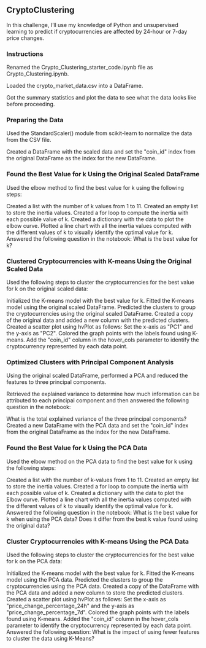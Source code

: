 ## CryptoClustering
In this challenge, I’ll use my knowledge of Python and unsupervised learning to predict if cryptocurrencies are affected by 24-hour or 7-day price changes.

### Instructions
Renamed the Crypto_Clustering_starter_code.ipynb file as Crypto_Clustering.ipynb.

Loaded the crypto_market_data.csv into a DataFrame.

Got the summary statistics and plot the data to see what the data looks like before proceeding.

### Preparing the Data
Used the StandardScaler() module from scikit-learn to normalize the data from the CSV file.

Created a DataFrame with the scaled data and set the "coin_id" index from the original DataFrame as the index for the new DataFrame.

### Found the Best Value for k Using the Original Scaled DataFrame
Used the elbow method to find the best value for k using the following steps:

Created a list with the number of k values from 1 to 11.
Created an empty list to store the inertia values.
Created a for loop to compute the inertia with each possible value of k.
Created a dictionary with the data to plot the elbow curve.
Plotted a line chart with all the inertia values computed with the different values of k to visually identify the optimal value for k.
Answered the following question in the notebook: What is the best value for k?

### Clustered Cryptocurrencies with K-means Using the Original Scaled Data
Used the following steps to cluster the cryptocurrencies for the best value for k on the original scaled data:

Initialized the K-means model with the best value for k.
Fitted the K-means model using the original scaled DataFrame.
Predicted the clusters to group the cryptocurrencies using the original scaled DataFrame.
Created a copy of the original data and added a new column with the predicted clusters.
Created a scatter plot using hvPlot as follows:
Set the x-axis as "PC1" and the y-axis as "PC2".
Colored the graph points with the labels found using K-means.
Add the "coin_id" column in the hover_cols parameter to identify the cryptocurrency represented by each data point.

### Optimized Clusters with Principal Component Analysis
Using the original scaled DataFrame, performed a PCA and reduced the features to three principal components.

Retrieved the explained variance to determine how much information can be attributed to each principal component and then answered the following question in the notebook:

What is the total explained variance of the three principal components?
Created a new DataFrame with the PCA data and set the "coin_id" index from the original DataFrame as the index for the new DataFrame.

### Found the Best Value for k Using the PCA Data
Used the elbow method on the PCA data to find the best value for k using the following steps:

Created a list with the number of k-values from 1 to 11.
Created an empty list to store the inertia values.
Created a for loop to compute the inertia with each possible value of k.
Created a dictionary with the data to plot the Elbow curve.
Plotted a line chart with all the inertia values computed with the different values of k to visually identify the optimal value for k.
Answered the following question in the notebook:
What is the best value for k when using the PCA data?
Does it differ from the best k value found using the original data?

### Cluster Cryptocurrencies with K-means Using the PCA Data
Used the following steps to cluster the cryptocurrencies for the best value for k on the PCA data:

Initialized the K-means model with the best value for k.
Fitted the K-means model using the PCA data.
Predicted the clusters to group the cryptocurrencies using the PCA data.
Created a copy of the DataFrame with the PCA data and added a new column to store the predicted clusters.
Created a scatter plot using hvPlot as follows:
Set the x-axis as "price_change_percentage_24h" and the y-axis as "price_change_percentage_7d".
Colored the graph points with the labels found using K-means.
Added the "coin_id" column in the hover_cols parameter to identify the cryptocurrency represented by each data point.
Answered the following question:
What is the impact of using fewer features to cluster the data using K-Means?


